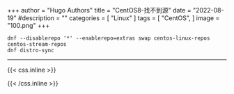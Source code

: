 +++
author = "Hugo Authors"
title = "CentOS8-找不到源"
date = "2022-08-19"
#description = ""
categories = [
    "Linux"
]
tags = [
    "CentOS",
]
image = "100.png"
+++

    dnf --disablerepo '*' --enablerepo=extras swap centos-linux-repos centos-stream-repos
    dnf distro-sync

***

{{< css.inline >}}
<style>
.emojify {
	font-family: Apple Color Emoji, Segoe UI Emoji, NotoColorEmoji, Segoe UI Symbol, Android Emoji, EmojiSymbols;
	font-size: 2rem;
	vertical-align: middle;
}
@media screen and (max-width:650px) {
  .nowrap {
    display: block;
    margin: 25px 0;
  }
}
</style>
{{< /css.inline >}}
